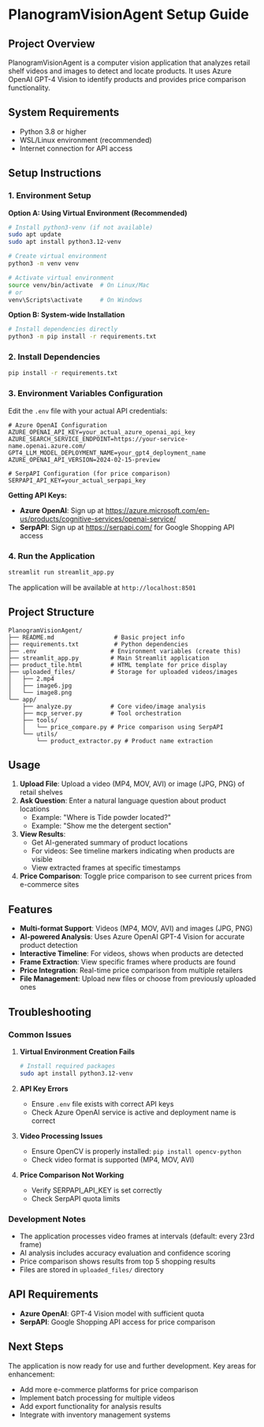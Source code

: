 # PlanogramVisionAgent Setup Guide

## Project Overview
PlanogramVisionAgent is a computer vision application that analyzes retail shelf videos and images to detect and locate products. It uses Azure OpenAI GPT-4 Vision to identify products and provides price comparison functionality.

## System Requirements
- Python 3.8 or higher
- WSL/Linux environment (recommended)
- Internet connection for API access

## Setup Instructions

### 1. Environment Setup

**Option A: Using Virtual Environment (Recommended)**
```bash
# Install python3-venv (if not available)
sudo apt update
sudo apt install python3.12-venv

# Create virtual environment
python3 -m venv venv

# Activate virtual environment
source venv/bin/activate  # On Linux/Mac
# or
venv\Scripts\activate     # On Windows
```

**Option B: System-wide Installation**
```bash
# Install dependencies directly
python3 -m pip install -r requirements.txt
```

### 2. Install Dependencies
```bash
pip install -r requirements.txt
```

### 3. Environment Variables Configuration

Edit the `.env` file with your actual API credentials:

```env
# Azure OpenAI Configuration
AZURE_OPENAI_API_KEY=your_actual_azure_openai_api_key
AZURE_SEARCH_SERVICE_ENDPOINT=https://your-service-name.openai.azure.com/
GPT4_LLM_MODEL_DEPLOYMENT_NAME=your_gpt4_deployment_name
AZURE_OPENAI_API_VERSION=2024-02-15-preview

# SerpAPI Configuration (for price comparison)
SERPAPI_API_KEY=your_actual_serpapi_key
```

**Getting API Keys:**
- **Azure OpenAI**: Sign up at https://azure.microsoft.com/en-us/products/cognitive-services/openai-service/
- **SerpAPI**: Sign up at https://serpapi.com/ for Google Shopping API access

### 4. Run the Application
```bash
streamlit run streamlit_app.py
```

The application will be available at `http://localhost:8501`

## Project Structure

```
PlanogramVisionAgent/
├── README.md                 # Basic project info
├── requirements.txt          # Python dependencies
├── .env                     # Environment variables (create this)
├── streamlit_app.py         # Main Streamlit application
├── product_tile.html        # HTML template for price display
├── uploaded_files/          # Storage for uploaded videos/images
│   ├── 2.mp4
│   ├── image6.jpg
│   └── image8.png
└── app/
    ├── analyze.py           # Core video/image analysis
    ├── mcp_server.py        # Tool orchestration
    ├── tools/
    │   └── price_compare.py # Price comparison using SerpAPI
    └── utils/
        └── product_extractor.py # Product name extraction
```

## Usage

1. **Upload File**: Upload a video (MP4, MOV, AVI) or image (JPG, PNG) of retail shelves
2. **Ask Question**: Enter a natural language question about product locations
   - Example: "Where is Tide powder located?"
   - Example: "Show me the detergent section"
3. **View Results**: 
   - Get AI-generated summary of product locations
   - For videos: See timeline markers indicating when products are visible
   - View extracted frames at specific timestamps
4. **Price Comparison**: Toggle price comparison to see current prices from e-commerce sites

## Features

- **Multi-format Support**: Videos (MP4, MOV, AVI) and images (JPG, PNG)
- **AI-powered Analysis**: Uses Azure OpenAI GPT-4 Vision for accurate product detection
- **Interactive Timeline**: For videos, shows when products are detected
- **Frame Extraction**: View specific frames where products are found
- **Price Integration**: Real-time price comparison from multiple retailers
- **File Management**: Upload new files or choose from previously uploaded ones

## Troubleshooting

### Common Issues

1. **Virtual Environment Creation Fails**
   ```bash
   # Install required packages
   sudo apt install python3.12-venv
   ```

2. **API Key Errors**
   - Ensure `.env` file exists with correct API keys
   - Check Azure OpenAI service is active and deployment name is correct

3. **Video Processing Issues**
   - Ensure OpenCV is properly installed: `pip install opencv-python`
   - Check video format is supported (MP4, MOV, AVI)

4. **Price Comparison Not Working**
   - Verify SERPAPI_API_KEY is set correctly
   - Check SerpAPI quota limits

### Development Notes

- The application processes video frames at intervals (default: every 23rd frame)
- AI analysis includes accuracy evaluation and confidence scoring
- Price comparison shows results from top 5 shopping results
- Files are stored in `uploaded_files/` directory

## API Requirements

- **Azure OpenAI**: GPT-4 Vision model with sufficient quota
- **SerpAPI**: Google Shopping API access for price comparison

## Next Steps

The application is now ready for use and further development. Key areas for enhancement:
- Add more e-commerce platforms for price comparison
- Implement batch processing for multiple videos
- Add export functionality for analysis results
- Integrate with inventory management systems